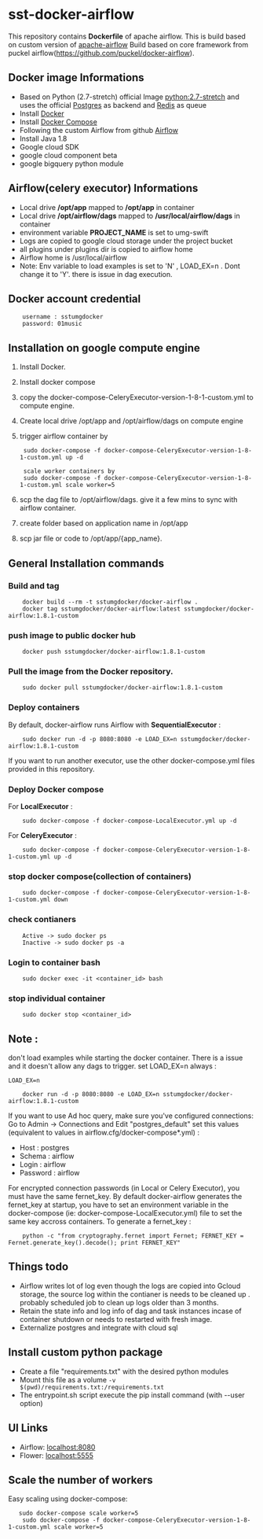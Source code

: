 # sst-docker-airflow


This repository contains **Dockerfile** of apache airflow.  This is build based on custom version of [apache-airflow](https://github.com/umg/sstumg-incubator-airflow.git)
Build based on core framework from puckel airflow(https://github.com/puckel/docker-airflow).
  
## Docker image Informations

* Based on Python (2.7-stretch) official Image [python:2.7-stretch](https://hub.docker.com/_/python/) and uses the official [Postgres](https://hub.docker.com/_/postgres/) as backend and [Redis](https://hub.docker.com/_/redis/) as queue
* Install [Docker](https://docs.docker.com/engine/installation/linux/docker-ce/debian/#install-from-a-package)
* Install [Docker Compose](https://docs.docker.com/engine/installation/linux/docker-ce/debian/#install-docker-compose-for-raspbian)
* Following the custom Airflow  from github [Airflow](https://github.com/umg/sstumg-incubator-airflow.git)
* Install Java 1.8
* Google cloud SDK
* google cloud component beta
* google bigquery python module



## Airflow(celery executor) Informations
* Local drive **/opt/app** mapped to **/opt/app** in container
* Local drive **/opt/airflow/dags** mapped to **/usr/local/airflow/dags** in container
* environment variable **PROJECT_NAME** is set to umg-swift
* Logs are copied to google cloud storage under the project bucket
* all plugins under plugins dir is copied to airflow home
* Airflow home is /usr/local/airflow
* Note: Env variable to load examples is set to 'N' , LOAD_EX=n . Dont change it to 'Y'. there is issue in dag execution.

## Docker account credential

        username : sstumgdocker
        password: 01music

## Installation  on google compute engine

1. Install Docker.
2. Install docker compose
3. copy the docker-compose-CeleryExecutor-version-1-8-1-custom.yml to compute engine.
4. Create local drive /opt/app and /opt/airflow/dags on compute engine
5. trigger airflow container by 

        sudo docker-compose -f docker-compose-CeleryExecutor-version-1-8-1-custom.yml up -d
        
        scale worker containers by
        sudo docker-compose -f docker-compose-CeleryExecutor-version-1-8-1-custom.yml scale worker=5
6. scp the dag file to /opt/airflow/dags. give it a few mins to sync with airflow container.
7. create folder based on application name in /opt/app
8. scp jar file or code to /opt/app/{app_name}.

## General Installation commands


### Build and tag

        docker build --rm -t sstumgdocker/docker-airflow .
        docker tag sstumgdocker/docker-airflow:latest sstumgdocker/docker-airflow:1.8.1-custom
        
### push image to public docker hub

        docker push sstumgdocker/docker-airflow:1.8.1-custom

### Pull the image from the Docker repository.

        sudo docker pull sstumgdocker/docker-airflow:1.8.1-custom



### Deploy containers

By default, docker-airflow runs Airflow with **SequentialExecutor** :

        sudo docker run -d -p 8080:8080 -e LOAD_EX=n sstumgdocker/docker-airflow:1.8.1-custom

If you want to run another executor, use the other docker-compose.yml files provided in this repository.

### Deploy Docker compose 
For **LocalExecutor** :

        sudo docker-compose -f docker-compose-LocalExecutor.yml up -d

For **CeleryExecutor** :

        sudo docker-compose -f docker-compose-CeleryExecutor-version-1-8-1-custom.yml up -d

### stop docker compose(collection of containers)

        sudo docker-compose -f docker-compose-CeleryExecutor-version-1-8-1-custom.yml down


### check  contianers

        Active -> sudo docker ps
        Inactive -> sudo docker ps -a

### Login to container bash

        sudo docker exec -it <container_id> bash
        

### stop individual container 

        sudo docker stop <container_id>
        
## Note : 
don't load examples while starting the docker container. There is a issue and it doesn't allow any dags to trigger. set LOAD_EX=n always :

`LOAD_EX=n`

        docker run -d -p 8080:8080 -e LOAD_EX=n sstumgdocker/docker-airflow:1.8.1-custom

If you want to use Ad hoc query, make sure you've configured connections:
Go to Admin -> Connections and Edit "postgres_default" set this values (equivalent to values in airflow.cfg/docker-compose*.yml) :
- Host : postgres
- Schema : airflow
- Login : airflow
- Password : airflow

For encrypted connection passwords (in Local or Celery Executor), you must have the same fernet_key. By default docker-airflow generates the fernet_key at startup, you have to set an environment variable in the docker-compose (ie: docker-compose-LocalExecutor.yml) file to set the same key accross containers. To generate a fernet_key :

        python -c "from cryptography.fernet import Fernet; FERNET_KEY = Fernet.generate_key().decode(); print FERNET_KEY"

## Things todo

- Airflow writes lot of log even though the logs are copied into Gcloud storage, the source log within the contianer is needs to be cleaned up . probably scheduled job to clean up logs older than 3 months.
- Retain the state info and log info of dag and task instances incase of container shutdown or needs to restarted with fresh image.
- Externalize postgres and integrate with cloud sql


## Install custom python package

- Create a file "requirements.txt" with the desired python modules
- Mount this file as a volume `-v $(pwd)/requirements.txt:/requirements.txt`
- The entrypoint.sh script execute the pip install command (with --user option)

## UI Links

- Airflow: [localhost:8080](http://localhost:8080/)
- Flower: [localhost:5555](http://localhost:5555/)


## Scale the number of workers

Easy scaling using docker-compose:

       sudo docker-compose scale worker=5
        sudo docker-compose -f docker-compose-CeleryExecutor-version-1-8-1-custom.yml scale worker=5





